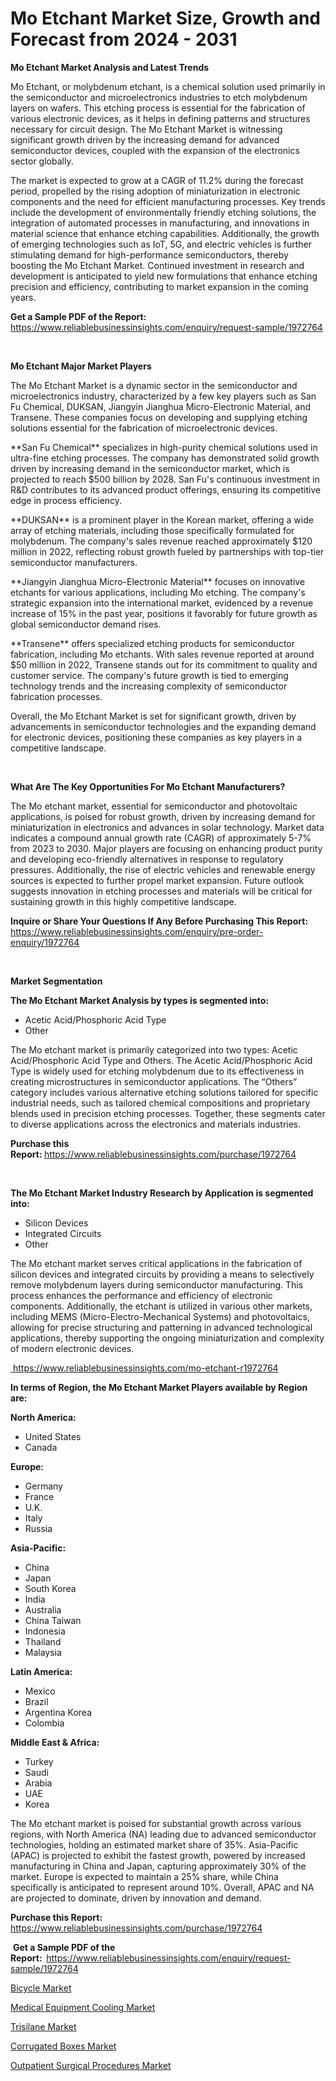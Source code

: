 <p><h1>Mo Etchant Market Size, Growth and Forecast from 2024 - 2031</h1></p><p><strong>Mo Etchant Market Analysis and Latest Trends</strong></p>
<p><p>Mo Etchant, or molybdenum etchant, is a chemical solution used primarily in the semiconductor and microelectronics industries to etch molybdenum layers on wafers. This etching process is essential for the fabrication of various electronic devices, as it helps in defining patterns and structures necessary for circuit design. The Mo Etchant Market is witnessing significant growth driven by the increasing demand for advanced semiconductor devices, coupled with the expansion of the electronics sector globally.</p><p>The market is expected to grow at a CAGR of 11.2% during the forecast period, propelled by the rising adoption of miniaturization in electronic components and the need for efficient manufacturing processes. Key trends include the development of environmentally friendly etching solutions, the integration of automated processes in manufacturing, and innovations in material science that enhance etching capabilities. Additionally, the growth of emerging technologies such as IoT, 5G, and electric vehicles is further stimulating demand for high-performance semiconductors, thereby boosting the Mo Etchant Market. Continued investment in research and development is anticipated to yield new formulations that enhance etching precision and efficiency, contributing to market expansion in the coming years.</p></p>
<p><strong>Get a Sample PDF of the Report:&nbsp;</strong> <a href="https://www.reliablebusinessinsights.com/enquiry/request-sample/1972764?utm_campaign=96&utm_medium=2&utm_source=Github&utm_content=ia&utm_term=14112024&utm_id=mo-etchant">https://www.reliablebusinessinsights.com/enquiry/request-sample/1972764</a></p>
<p>&nbsp;</p>
<p><strong>Mo Etchant Major Market Players</strong></p>
<p><p>The Mo Etchant Market is a dynamic sector in the semiconductor and microelectronics industry, characterized by a few key players such as San Fu Chemical, DUKSAN, Jiangyin Jianghua Micro-Electronic Material, and Transene. These companies focus on developing and supplying etching solutions essential for the fabrication of microelectronic devices.</p><p>**San Fu Chemical** specializes in high-purity chemical solutions used in ultra-fine etching processes. The company has demonstrated solid growth driven by increasing demand in the semiconductor market, which is projected to reach $500 billion by 2028. San Fu's continuous investment in R&D contributes to its advanced product offerings, ensuring its competitive edge in process efficiency.</p><p>**DUKSAN** is a prominent player in the Korean market, offering a wide array of etching materials, including those specifically formulated for molybdenum. The company's sales revenue reached approximately $120 million in 2022, reflecting robust growth fueled by partnerships with top-tier semiconductor manufacturers.</p><p>**Jiangyin Jianghua Micro-Electronic Material** focuses on innovative etchants for various applications, including Mo etching. The company's strategic expansion into the international market, evidenced by a revenue increase of 15% in the past year, positions it favorably for future growth as global semiconductor demand rises.</p><p>**Transene** offers specialized etching products for semiconductor fabrication, including Mo etchants. With sales revenue reported at around $50 million in 2022, Transene stands out for its commitment to quality and customer service. The company's future growth is tied to emerging technology trends and the increasing complexity of semiconductor fabrication processes.</p><p>Overall, the Mo Etchant Market is set for significant growth, driven by advancements in semiconductor technologies and the expanding demand for electronic devices, positioning these companies as key players in a competitive landscape.</p></p>
<p>&nbsp;</p>
<p><strong>What Are The Key Opportunities For Mo Etchant Manufacturers?</strong></p>
<p><p>The Mo etchant market, essential for semiconductor and photovoltaic applications, is poised for robust growth, driven by increasing demand for miniaturization in electronics and advances in solar technology. Market data indicates a compound annual growth rate (CAGR) of approximately 5-7% from 2023 to 2030. Major players are focusing on enhancing product purity and developing eco-friendly alternatives in response to regulatory pressures. Additionally, the rise of electric vehicles and renewable energy sources is expected to further propel market expansion. Future outlook suggests innovation in etching processes and materials will be critical for sustaining growth in this highly competitive landscape.</p></p>
<p><strong>Inquire or Share Your Questions If Any Before Purchasing This Report:</strong> <a href="https://www.reliablebusinessinsights.com/enquiry/pre-order-enquiry/1972764?utm_campaign=96&utm_medium=2&utm_source=Github&utm_content=ia&utm_term=14112024&utm_id=mo-etchant">https://www.reliablebusinessinsights.com/enquiry/pre-order-enquiry/1972764</a></p>
<p>&nbsp;</p>
<p><strong>Market Segmentation</strong></p>
<p><strong>The Mo Etchant Market Analysis by types is segmented into:</strong></p>
<p><ul><li>Acetic Acid/Phosphoric Acid Type</li><li>Other</li></ul></p>
<p><p>The Mo etchant market is primarily categorized into two types: Acetic Acid/Phosphoric Acid Type and Others. The Acetic Acid/Phosphoric Acid Type is widely used for etching molybdenum due to its effectiveness in creating microstructures in semiconductor applications. The “Others” category includes various alternative etching solutions tailored for specific industrial needs, such as tailored chemical compositions and proprietary blends used in precision etching processes. Together, these segments cater to diverse applications across the electronics and materials industries.</p></p>
<p><strong>Purchase this Report:&nbsp;</strong><a href="https://www.reliablebusinessinsights.com/purchase/1972764?utm_campaign=96&utm_medium=2&utm_source=Github&utm_content=ia&utm_term=14112024&utm_id=mo-etchant">https://www.reliablebusinessinsights.com/purchase/1972764</a></p>
<p>&nbsp;</p>
<p><strong>The Mo Etchant Market Industry Research by Application is segmented into:</strong></p>
<p><ul><li>Silicon Devices</li><li>Integrated Circuits</li><li>Other</li></ul></p>
<p><p>The Mo etchant market serves critical applications in the fabrication of silicon devices and integrated circuits by providing a means to selectively remove molybdenum layers during semiconductor manufacturing. This process enhances the performance and efficiency of electronic components. Additionally, the etchant is utilized in various other markets, including MEMS (Micro-Electro-Mechanical Systems) and photovoltaics, allowing for precise structuring and patterning in advanced technological applications, thereby supporting the ongoing miniaturization and complexity of modern electronic devices.</p></p>
<p><a href="https://www.reliablebusinessinsights.com/mo-etchant-r1972764?utm_campaign=96&utm_medium=2&utm_source=Github&utm_content=ia&utm_term=14112024&utm_id=mo-etchant">&nbsp;https://www.reliablebusinessinsights.com/mo-etchant-r1972764</a></p>
<p><strong>In terms of Region, the Mo Etchant Market Players available by Region are:</strong></p>
<p>
    <p> <strong> North America: </strong>
        <ul>
            <li>United States</li>
            <li>Canada</li>
        </ul>
        </p> 
    <p> <strong> Europe: </strong>
        <ul>
            <li>Germany</li>
            <li>France</li>
            <li>U.K.</li>
            <li>Italy</li>
            <li>Russia</li>
        </ul>
        </p> 
    <p> <strong> Asia-Pacific: </strong>
        <ul>
            <li>China</li>
            <li>Japan</li>
            <li>South Korea</li>
            <li>India</li>
            <li>Australia</li>
            <li>China Taiwan</li>
            <li>Indonesia</li>
            <li>Thailand</li>
            <li>Malaysia</li>
        </ul>
        </p> 
    <p> <strong> Latin America: </strong>
        <ul>
            <li>Mexico</li>
            <li>Brazil</li>
            <li>Argentina Korea</li>
            <li>Colombia</li>
        </ul>
        </p> 
    <p> <strong> Middle East & Africa: </strong>
        <ul>
            <li>Turkey</li>
            <li>Saudi</li>
            <li>Arabia</li>
            <li>UAE</li>
            <li>Korea</li>
        </ul>
    </p>
    </p>
<p><p>The Mo etchant market is poised for substantial growth across various regions, with North America (NA) leading due to advanced semiconductor technologies, holding an estimated market share of 35%. Asia-Pacific (APAC) is projected to exhibit the fastest growth, powered by increased manufacturing in China and Japan, capturing approximately 30% of the market. Europe is expected to maintain a 25% share, while China specifically is anticipated to represent around 10%. Overall, APAC and NA are projected to dominate, driven by innovation and demand.</p></p>
<p><strong>Purchase this Report: </strong><a href="https://www.reliablebusinessinsights.com/purchase/1972764?utm_campaign=96&utm_medium=2&utm_source=Github&utm_content=ia&utm_term=14112024&utm_id=mo-etchant">https://www.reliablebusinessinsights.com/purchase/1972764</a></p>
<p>&nbsp;<strong>Get a Sample PDF of the Report:&nbsp;&nbsp;</strong><a href="https://www.reliablebusinessinsights.com/enquiry/request-sample/1972764?utm_campaign=96&utm_medium=2&utm_source=Github&utm_content=ia&utm_term=14112024&utm_id=mo-etchant">https://www.reliablebusinessinsights.com/enquiry/request-sample/1972764</a></p>
<p><strong></strong></p>
<p><p><a href="https://www.linkedin.com/pulse/bicycle-market-shifts-strategic-analysis-2024-2031-9fkde?utm_campaign=96&utm_medium=2&utm_source=Github&utm_content=ia&utm_term=14112024&utm_id=mo-etchant">Bicycle Market</a></p><p><a href="https://issuu.com/reportprime-2/docs/medical-equipment-cooling-market-si_ba40a67abcd6d3?utm_campaign=96&utm_medium=2&utm_source=Github&utm_content=ia&utm_term=14112024&utm_id=mo-etchant">Medical Equipment Cooling Market</a></p><p><a href="https://github.com/wwwkeltoum/Market-Research-Report-List-5/blob/main/trisilane-market.md?utm_campaign=96&utm_medium=2&utm_source=Github&utm_content=ia&utm_term=14112024&utm_id=mo-etchant">Trisilane Market</a></p><p><a href="https://www.linkedin.com/pulse/top-trends-transforming-corrugated-boxes-market-2024-rn8ee?utm_campaign=96&utm_medium=2&utm_source=Github&utm_content=ia&utm_term=14112024&utm_id=mo-etchant">Corrugated Boxes Market</a></p><p><a href="https://issuu.com/reportprime-2/docs/outpatient-surgical-procedures-mark_90a0de9f0151e5?utm_campaign=96&utm_medium=2&utm_source=Github&utm_content=ia&utm_term=14112024&utm_id=mo-etchant">Outpatient Surgical Procedures Market</a></p></p>